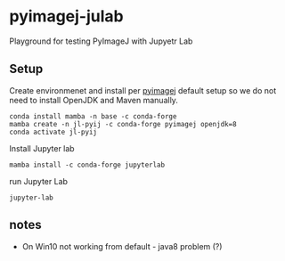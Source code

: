 # pyimagej-julab
Playground for testing PyImageJ with Jupyetr Lab

## Setup

Create environmenet and install per [pyimagej](https://github.com/imagej/pyimagej) default setup so we do not need to install OpenJDK and Maven manually.

```
conda install mamba -n base -c conda-forge
mamba create -n jl-pyij -c conda-forge pyimagej openjdk=8
conda activate jl-pyij
```

Install Jupyter lab
```
mamba install -c conda-forge jupyterlab
```

run Jupyter Lab
```
jupyter-lab
```
## notes
 * On Win10 not working from default - java8 problem (?)
